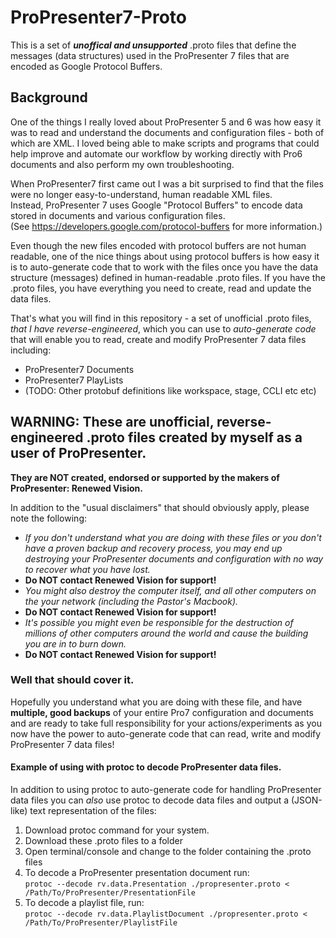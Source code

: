# ProPresenter7-Proto

This is a set of ***unoffical and unsupported*** .proto files that define the messages (data structures) used in the ProPresenter 7 files that are encoded as Google Protocol Buffers.

## Background
One of the things I really loved about ProPresenter 5 and 6 was how easy it was to read and understand the documents and configuration files - both of which are XML. I loved being able to make scripts and programs that could help improve and automate our workflow by working directly with Pro6 documents and also perform my own troubleshooting.

When ProPresenter7 first came out I was a bit surprised to find that the files were no longer easy-to-understand, human readable XML files.  
Instead, ProPresenter 7 uses Google "Protocol Buffers" to encode data stored in documents and various configuration files.  
(See https://developers.google.com/protocol-buffers for more information.)

Even though the new files encoded with protocol buffers are not human readable, one of the nice things about using protocol buffers is how easy it is to auto-generate code that to work with the files once you have the data structure (messages) defined in human-readable .proto files.  If you have the .proto files, you have everything you need to create, read and update the data files.

That's what you will find in this repository - a set of unofficial .proto files, *that I have reverse-engineered*, which you can use to *auto-generate code* that will enable you to read, create and modify ProPresenter 7 data files including:  

  * ProPresenter7 Documents
  * ProPresenter7 PlayLists
  * (TODO: Other protobuf definitions like workspace, stage, CCLI etc etc)
  
  
## WARNING: These are unofficial, reverse-engineered .proto files created by myself as a user of ProPresenter.  
__They are NOT created, endorsed or supported by the makers of ProPresenter: Renewed Vision.__ 

In addition to the "usual disclaimers" that should obviously apply, please note the following:
* _If you don't understand what you are doing with these files or you don't have a proven backup and recovery process, you may end up destroying your ProPresenter documents and configuration with no way to recover what you have lost._
* __Do NOT contact Renewed Vision for support!__
* _You might also destroy the computer itself, and all other computers on the your network (including the Pastor's Macbook)._
* __Do NOT contact Renewed Vision for support!__
* _It's possible you might even be responsible for the destruction of millions of other computers around the world and cause the building you are in to burn down._  
* __Do NOT contact Renewed Vision for support!__
  
  
### Well that should cover it.  
Hopefully you understand what you are doing with these file, and have __multiple, good backups__ of your entire Pro7 configuration and documents and are ready to take full responsibility for your actions/experiments as you now have the power to auto-generate code that can read, write and modify ProPresenter 7 data files!


#### Example of using with protoc to decode ProPresenter data files.
In addition to using protoc to auto-generate code for handling ProPresenter data files you can _also_ use protoc to decode data files and output a (JSON-like) text representation of the files:

1. Download protoc command for your system.
2. Download these .proto files to a folder
3. Open terminal/console and change to the folder containing the .proto files
4. To decode a ProPresenter presentation document run:  
`protoc --decode rv.data.Presentation ./propresenter.proto < /Path/To/ProPresenter/PresentationFile`
5. To decode a playlist file, run:  
`protoc --decode rv.data.PlaylistDocument ./propresenter.proto < /Path/To/ProPresenter/PlaylistFile`
